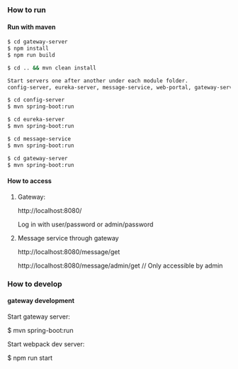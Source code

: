 ### How to run

#### Run with maven

```bash
$ cd gateway-server
$ npm install
$ npm run build

$ cd .. && mvn clean install

Start servers one after another under each module folder.
config-server, eureka-server, message-service, web-portal, gateway-server

$ cd config-server
$ mvn spring-boot:run

$ cd eureka-server
$ mvn spring-boot:run

$ cd message-service
$ mvn spring-boot:run

$ cd gateway-server
$ mvn spring-boot:run
```

#### How to access

1. Gateway:
 
   http://localhost:8080/
   
   Log in with user/password or admin/password
   
   
2. Message service through gateway

   http://localhost:8080/message/get
   
   http://localhost:8080/message/admin/get // Only accessible by admin
   

### How to develop

#### gateway development

Start gateway server:

$ mvn spring-boot:run

Start webpack dev server:

$ npm run start
